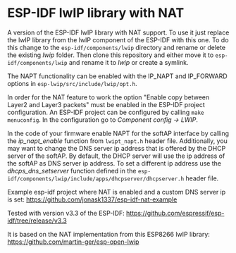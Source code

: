 # ESP-IDF lwIP library with NAT 

A version of the ESP-IDF lwIP library with NAT support.
To use it just replace the lwIP library from the lwIP component of the ESP-IDF with this one. To do this change to the `esp-idf/components/lwip` directory and rename or delete the existing *lwip* folder. Then clone this repository and either move it to `esp-idf/components/lwip` and rename it to *lwip* or create a symlink.

The NAPT functionality can be enabled with the IP_NAPT and IP_FORWARD options in `esp-lwip/src/include/lwip/opt.h`.

In order for the NAT feature to work the option "Enable copy between Layer2 and Layer3 packets" must be enabled in the ESP-IDF project configuration.
An ESP-IDF project can be configured by calling `make menuconfig`. In the configuration go to *Component config -> LWIP*.

In the code of your firmware enable NAPT for the softAP interface by calling the *ip_napt_enable* function from `lwipt_napt.h` header file.
Additionally, you may want to change the DNS server ip address that is offered by the DHCP server of the softAP. By default, the DHCP server will use the ip address of the softAP as DNS server ip address.
To set a different ip address use the *dhcps_dns_setserver* function defined in the `esp-idf/components/lwip/include/apps/dhcpserver/dhcpserver.h` header file.

Example esp-idf project where NAT is enabled and a custom DNS server ip is set: https://github.com/jonask1337/esp-idf-nat-example

Tested with version v3.3 of the ESP-IDF: https://github.com/espressif/esp-idf/tree/release/v3.3

It is based on the NAT implementation from this ESP8266 lwIP library: https://github.com/martin-ger/esp-open-lwip

